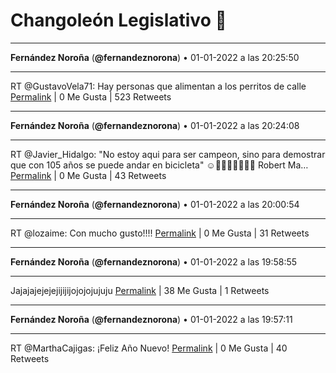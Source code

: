 # Changoleón Legislativo 🙈
*****
**Fernández Noroña** (**@fernandeznorona**) • 01-01-2022 a las 20:25:50
*****
RT @GustavoVela71: Hay personas que alimentan a los perritos de calle
[Permalink](https://twitter.com/fernandeznorona/status/1477496329307840514) | 0 Me Gusta | 523 Retweets
*****
**Fernández Noroña** (**@fernandeznorona**) • 01-01-2022 a las 20:24:08
*****
RT @Javier_Hidalgo: "No estoy aqui para ser campeon, sino para demostrar que con 105 años se puede andar en bicicleta" ☺🚵‍♀💖🇫🇷🏃‍♀ Robert Ma…
[Permalink](https://twitter.com/fernandeznorona/status/1477495903112122372) | 0 Me Gusta | 43 Retweets
*****
**Fernández Noroña** (**@fernandeznorona**) • 01-01-2022 a las 20:00:54
*****
RT @lozaime: Con mucho gusto!!!!
[Permalink](https://twitter.com/fernandeznorona/status/1477490054545223685) | 0 Me Gusta | 31 Retweets
*****
**Fernández Noroña** (**@fernandeznorona**) • 01-01-2022 a las 19:58:55
*****
Jajajajejejejijijijojojojujuju
[Permalink](https://twitter.com/fernandeznorona/status/1477489555821445128) | 38 Me Gusta | 1 Retweets
*****
**Fernández Noroña** (**@fernandeznorona**) • 01-01-2022 a las 19:57:11
*****
RT @MarthaCajigas: ¡Feliz Año Nuevo!
[Permalink](https://twitter.com/fernandeznorona/status/1477489121698406405) | 0 Me Gusta | 40 Retweets